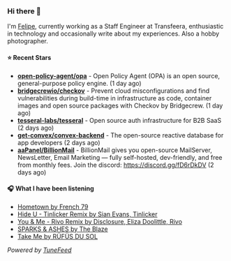 ### Hi there 👋

I'm [Felipe](https://felipevm.com), currently working as a Staff Engineer at Transfeera, enthusiastic in technology and occasionally write about my experiences. Also a hobby photographer.

#### ⭐ Recent Stars
- **[open-policy-agent/opa](https://github.com/open-policy-agent/opa)** - Open Policy Agent (OPA) is an open source, general-purpose policy engine. (1 day ago)
- **[bridgecrewio/checkov](https://github.com/bridgecrewio/checkov)** - Prevent cloud misconfigurations and find vulnerabilities during build-time in infrastructure as code, container images and open source packages with Checkov by Bridgecrew. (1 day ago)
- **[tesseral-labs/tesseral](https://github.com/tesseral-labs/tesseral)** - Open source auth infrastructure for B2B SaaS (2 days ago)
- **[get-convex/convex-backend](https://github.com/get-convex/convex-backend)** - The open-source reactive database for app developers (2 days ago)
- **[aaPanel/BillionMail](https://github.com/aaPanel/BillionMail)** - BillionMail gives you open-source MailServer, NewsLetter,  Email Marketing — fully self-hosted, dev-friendly, and free from monthly fees. Join the discord: https://discord.gg/fD6rDkDV (2 days ago)

#### 🎧 What I have been listening
- [Hometown by French 79](https://open.spotify.com/track/47x1Gh7yk5mblUWxWRdtjH)
- [Hide U - Tinlicker Remix by Sian Evans, Tinlicker](https://open.spotify.com/track/5r43Rwy2cBKF6HQYIS41Bw)
- [You &amp; Me - Rivo Remix by Disclosure, Eliza Doolittle, Rivo](https://open.spotify.com/track/0xoYZ45fgTfyQYREZPN7Sa)
- [SPARKS &amp; ASHES by The Blaze](https://open.spotify.com/track/3YDo9vofdadozleiiPTjUa)
- [Take Me by RÜFÜS DU SOL](https://open.spotify.com/track/6W9blgdInd46fBy4jOqDaL)

_Powered by [TuneFeed](https://tunefeed.app?ref=github.com)_

